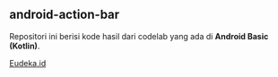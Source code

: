 ## android-action-bar
Repositori ini berisi kode hasil dari codelab yang ada di **Android Basic (Kotlin)**.

[Eudeka.id](https://www.eudeka.id)
